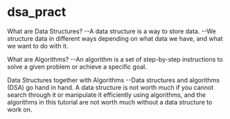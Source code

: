 # dsa_pract

What are Data Structures?
--A data structure is a way to store data.
--We structure data in different ways depending on what data we have, and what we want to do with it.

What are Algorithms?
--An algorithm is a set of step-by-step instructions to solve a given problem or achieve a specific goal.

Data Structures together with Algorithms
--Data structures and algorithms (DSA) go hand in hand. A data structure is not worth much if you cannot search through it or manipulate it efficiently using algorithms, and the algorithms in this tutorial are not worth much without a data structure to work on.
